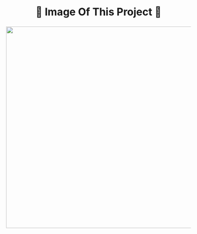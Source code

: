 <h1 align="center"> 🔸 Image Of This Project 🔸 </h1>

###

<div align="center">
<img height="550" src="https://github.com/AnkitUmredkar/anatomy_flutter/assets/149374001/94d6667b-e431-4d04-950c-8482c9d0c1e0"  />
</div>
